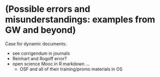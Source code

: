 # (Possible errors and misunderstandings: examples from GW and beyond)



Case for dynamic documents:

* see corrigendum in journals
* Reinhart and Rogoff error?
* open science Mooc in R markdown ...&#x20;
  * OSF and all of their training/promo materials in OS
